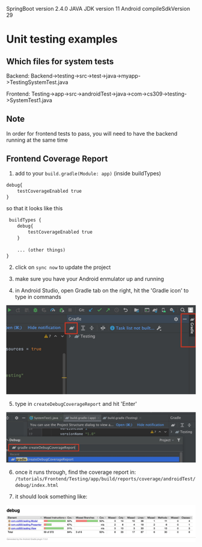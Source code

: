 SpringBoot version 2.4.0
JAVA JDK version 11
Android compileSdkVersion 29

# Unit testing examples

## Which files for system tests

Backend: Backend->testing->src->test->java->myapp->TestingSystemTest.java

Frontend: Testing->app->src->androidTest->java->com->cs309->testing->SystemTest1.java

## Note

In order for frontend tests to pass, you will need to have the backend running at the same time

## Frontend Coverage Report

1. add to your `build.gradle(Module: app)` (inside buildTypes)
```
debug{
    testCoverageEnabled true
}
```
so that it looks like this 
```
 buildTypes {
    debug{
        testCoverageEnabled true
    }

    ... (other things)
}
```

2. click on `sync now` to update the project

3. make sure you have your Android enmulator up and running

4. in Android Studio, open Gradle tab on the right, hit the 'Gradle icon' to type in commands

![IMAGE_DESCRIPTION](gradle.jpg)

5. type in `createDebugCoverageReport` and hit 'Enter'

![IMAGE_DESCRIPTION](gradle2.jpg)

6. once it runs through, find the coverage report in: `/tutorials/Frontend/Testing/app/build/reports/coverage/androidTest/debug/index.html`

7. it should look something like:

![IMAGE_DESCRIPTION](frontcoverage.jpg)







